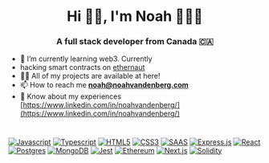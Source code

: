<h1 align="center">Hi 👋🏼, I'm Noah 👨🏼‍💻</h1>
<h3 align="center">A full stack developer from Canada 🇨🇦</h3>

- 🌱 I’m currently learning web3. Currently 
- hacking smart contracts on [ethernaut](https://ethernaut.openzeppelin.com/)
- 👨‍💻 All of my projects are available at here!
- 📫 How to reach me **noah@noahvandenberg.com**
- 📄 Know about my experiences [https://www.linkedin.com/in/noahvandenberg/](https://www.linkedin.com/in/noahvandenberg/)

#
[![Javascript](https://img.shields.io/badge/JavaScript-F7DF1E?style=for-the-badge&logo=javascript&logoColor=black)]()
[![Typescript](https://img.shields.io/badge/TypeScript-007ACC?style=for-the-badge&logo=typescript&logoColor=white)]()
[![HTML5](https://img.shields.io/badge/HTML5-E34F26?style=for-the-badge&logo=html5&logoColor=white)]()
[![CSS3](https://img.shields.io/badge/CSS3-1572B6?style=for-the-badge&logo=css3&logoColor=white)]()
[![SAAS](https://img.shields.io/badge/Sass-CC6699?style=for-the-badge&logo=sass&logoColor=white)]()
[![Express.js](https://img.shields.io/badge/Express.js-404D59?style=for-the-badge)]()
[![React](https://img.shields.io/badge/React-20232A?style=for-the-badge&logo=react&logoColor=61DAFB)]()
[![Postgres](https://img.shields.io/badge/PostgreSQL-316192?style=for-the-badge&logo=postgresql&logoColor=white)]()
[![MongoDB](https://img.shields.io/badge/MongoDB-4EA94B?style=for-the-badge&logo=mongodb&logoColor=white)]()
[![Jest](https://img.shields.io/badge/Jest-323330?style=for-the-badge&logo=Jest&logoColor=white)]()
[![Ethereum](https://img.shields.io/badge/Ethereum-3C3C3D?style=for-the-badge&logo=Ethereum&logoColor=white)]()
[![Next.js](https://img.shields.io/badge/Next.js-20232A?style=for-the-badge&logo=next.js&logoColor=FFF)]()
[![Solidity](https://img.shields.io/badge/Solidity-65afff?style=for-the-badge&logo=solidity&logoColor=000)]()

<!--
#
<p><img align="center" src="https://github-readme-streak-stats.herokuapp.com/?user=noahvandenberg&" alt="noahvandenberg" /></p>
-->

<!-- Credit for Badges https://dev.to/envoy_/150-badges-for-github-pnk ->>
